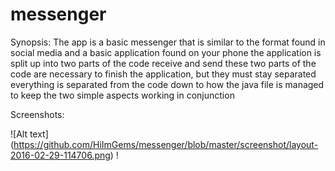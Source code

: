 # messenger
Synopsis: The app is a basic messenger that is similar to the format found in social media and a basic application found on your phone
the application is split up into two parts of the code receive and send
these two parts of the code are necessary to finish the application, but they must stay separated
everything is separated from the code down to how the java file is managed to keep the two simple aspects working in conjunction

Screenshots:
  
  
  
  
  
  
  ![Alt text] (https://github.com/HiImGems/messenger/blob/master/screenshot/layout-2016-02-29-114706.png)
  !
